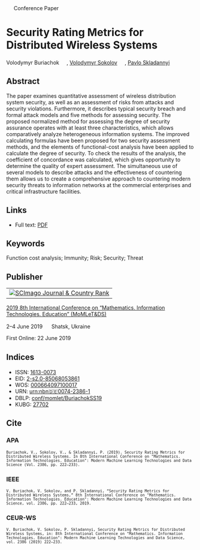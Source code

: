 <img src="/icons/unlock.svg" width="16" height="16"> Conference Paper

# Security Rating Metrics for Distributed Wireless Systems

Volodymyr Buriachok <a href="https://orcid.org/0000-0002-4055-1494" target="_blank"><img src="/icons/orcid.svg" width="16" height="16"></a>,
<a href="https://volodymyr-sokolov.github.io/">Volodymyr Sokolov</a> <a href="https://orcid.org/0000-0002-9349-7946" target="_blank"><img src="/icons/orcid.svg" width="16" height="16"></a>,
<a href="/">Pavlo Skladannyi</a> <a href="https://orcid.org/0000-0002-7775-6039" target="_blank"><img src="/icons/orcid.svg" width="16" height="16"></a>

## Abstract

The paper examines quantitative assessment of wireless distribution system security, as well as an assessment of risks from attacks and security violations. Furthermore, it describes typical security breach and formal attack models and five methods for assessing security. The proposed normalized method for assessing the degree of security assurance operates with at least three characteristics, which allows comparatively analyze heterogeneous information systems. The improved calculating formulas have been proposed for two security assessment methods, and the elements of functional-cost analysis have been applied to calculate the degree of security. To check the results of the analysis, the coefficient of concordance was calculated, which gives opportunity to determine the quality of expert assessment. The simultaneous use of several models to describe attacks and the effectiveness of countering them allows us to create a comprehensive approach to countering modern security threats to information networks at the commercial enterprises and critical infrastructure facilities.

## Links

* Full text: [PDF](http://ceur-ws.org/Vol-2386/paper17.pdf)

## Keywords

Function cost analysis; Immunity; Risk; Security; Threat

## Publisher

<table>
<tr>
<td>
<a href="https://www.scimagojr.com/journalsearch.php?q=21100218356&amp;tip=sid&amp;exact=no" title="SCImago Journal &amp; Country Rank"><img border="0" src="https://corsproxy.io/?https://www.scimagojr.com/journal_img.php?id=21100218356" alt="SCImago Journal &amp; Country Rank"  /></a>
</td>
</tr>
</table>

[2019 8th International Conference on “Mathematics. Information Technologies. Education” (MoMLeT&DS)](https://ceur-ws.org/Vol-2386/)

2–4 June 2019 <img src="/icons/location-pin.svg" width="16" height="16"> Shatsk, Ukraine

First Online: 22 June 2019

## Indices

* ISSN: [1613-0073](https://portal.issn.org/resource/ISSN/1613-0073) <img src="/icons/online.svg" width="16" height="16">
* EID: [2-s2.0-85068053861](http://www.scopus.com/record/display.url?origin=inward&eid=2-s2.0-85068053861)
* WOS: [000664097100017](https://www.webofscience.com/wos/woscc/full-record/WOS:000664097100017)
* URN: [urn:nbn:de:0074-2386-1](https://nbn-resolving.org/xml/urn:nbn:de:0074-2386-1)
* DBLP: [conf/momlet/BuriachokSS19](https://dblp.org/rec/conf/momlet/BuriachokSS19)
* KUBG: [27702](http://elibrary.kubg.edu.ua/id/eprint/27702/)

## Cite

### APA

<small>`Buriachok, V., Sokolov, V., & Skladannyi, P. (2019). Security Rating Metrics for Distributed Wireless Systems. In 8th International Conference on "Mathematics. Information Technologies. Education": Modern Machine Learning Technologies and Data Science (Vol. 2386, pp. 222–233).`</small>

### IEEE

<small>`V. Buriachok, V. Sokolov, and P. Skladannyi, “Security Rating Metrics for Distributed Wireless Systems,” 8th International Conference on "Mathematics. Information Technologies. Education": Modern Machine Learning Technologies and Data Science, vol. 2386, pp. 222–233, 2019.`</small>

### CEUR-WS

<small>`V. Buriachok, V. Sokolov, P. Skladannyi, Security Rating Metrics for Distributed Wireless Systems, in: 8th International Conference on "Mathematics. Information Technologies. Education": Modern Machine Learning Technologies and Data Science, vol. 2386 (2019) 222–233.`</small>